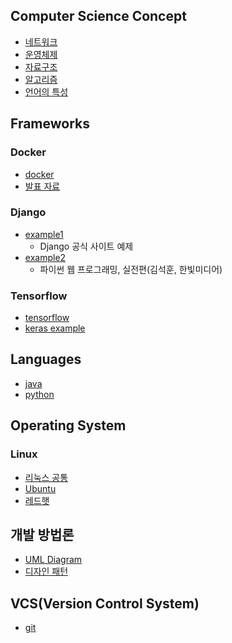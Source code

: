 ## Computer Science Concept
- [네트워크](https://github.com/ByoungJoonIm/Technical_Memo/blob/master/computer_science_concept/network.md)
- [운영체제](https://github.com/ByoungJoonIm/Technical_Memo/blob/master/computer_science_concept/os.md)
- [자료구조](https://github.com/ByoungJoonIm/Technical_Memo/blob/master/computer_science_concept/data_structure.md)
- [알고리즘](https://github.com/ByoungJoonIm/Technical_Memo/blob/master/computer_science_concept/algorithm.md)
- [언어의 특성](https://github.com/ByoungJoonIm/Technical_Memo/blob/master/computer_science_concept/language.md)

## Frameworks
### Docker
- [docker](https://github.com/BJ-Lim/Frameworks/blob/master/Docker.md)
- [발표 자료](https://github.com/ByoungJoonIm/Frameworks/blob/master/Docker.pptx)
### Django
- [example1](https://github.com/BJ-Lim/Frameworks/blob/master/Django.md)
  - Django 공식 사이트 예제
- [example2](https://github.com/BJ-Lim/Frameworks/tree/master/Django_Example/ch2/)
  - 파이썬 웹 프로그래밍, 실전편(김석훈, 한빛미디어)
### Tensorflow
- [tensorflow](https://github.com/ByoungJoonIm/Frameworks/blob/master/Tensorflow.md)
- [keras example](https://github.com/ByoungJoonIm/Frameworks/blob/master/Keras_examples/Keras_example.ipynb)

## Languages
- [java](https://github.com/ByoungJoonIm/Frameworks/blob/master/languages/java/README.md)
- [python](https://github.com/ByoungJoonIm/Frameworks/blob/master/python.md)

## Operating System
### Linux
- [리눅스 공통](https://github.com/ByoungJoonIm/Frameworks/blob/master/linux/Linux(common).md)
- [Ubuntu](https://github.com/ByoungJoonIm/Frameworks/blob/master/linux/ubuntu.md)
- [레드햇](https://github.com/ByoungJoonIm/Frameworks/blob/master/linux/redhat.md)

## 개발 방법론
- [UML Diagram](http://www.nextree.co.kr/p6753/)
- [디자인 패턴](https://github.com/ByoungJoonIm/Technical_Memo/blob/master/development_theory/design_pattern.md)

## VCS(Version Control System)
- [git](https://github.com/ByoungJoonIm/Technical_Memo/blob/master/vsc/git.md)
